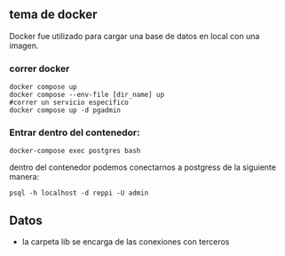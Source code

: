 ## tema de docker

Docker fue utilizado para cargar una base de datos en local con una imagen.

### correr docker

```
docker compose up
docker compose --env-file [dir_name] up
#correr un servicio especifico
docker compose up -d pgadmin
```

### Entrar dentro del contenedor:

```
docker-compose exec postgres bash
```

dentro del contenedor podemos conectarnos a postgress de la siguiente manera:

```
psql -h localhost -d reppi -U admin
```

## Datos

- la carpeta lib se encarga de las conexiones con terceros
